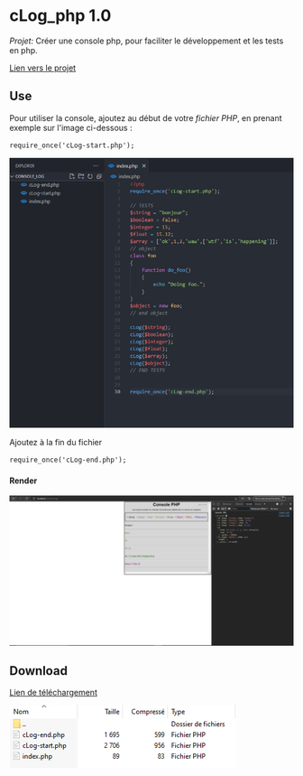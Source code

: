 # cLog_php 1.0

*Projet:* Créer une console php, pour faciliter le développement et les tests en php.

[Lien vers le projet](https://tanguy-jpg.github.io/cLog_php/)

## Use

Pour utiliser la console, ajoutez au début de votre *fichier PHP*, en prenant exemple sur l'image ci-dessous :

```diff
require_once('cLog-start.php');
```

![Example of Use](exampleOfUse.PNG)

Ajoutez à la fin du fichier

```diff
require_once('cLog-end.php');
```
#### Render

![Example of render](render.PNG)

## Download

[Lien de téléchargement](https://drive.google.com/uc?export=download&id=1fCA9XAhLPebVBlZMLEsf71czkF_3D3ZL)

![Download](download_1.PNG)

